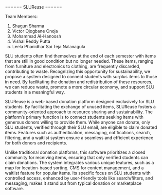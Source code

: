 ====== SLUReuse ======

Team Members:
1. Shagun Sharma
2. Victor Ojogbane Onoja
3. Mohammad Al-Hanoosh
4. Vishal Reddy Putta
5. Leela Phanidhar Sai Teja Nalanagula

SLU students often find themselves at the end of each semester with items that are still in good condition but no longer needed. These items, ranging from furniture and electronics to clothing, are frequently discarded, contributing to waste. Recognizing this opportunity for sustainability, we propose a system designed to connect students with surplus items to those in need. By facilitating the donation and redistribution of these resources, we can reduce waste, promote a more circular economy, and support SLU students in a meaningful way.

SLUReuse is a web-based donation platform designed exclusively for SLU students. By facilitating the exchange of unused items, SLUReuse fosters a community-oriented approach to resource sharing and sustainability. The platform’s primary function is to connect students seeking items with generous donors willing to provide them. While anyone can donate, only SLU students, verified through their SLU email, are eligible to claim donated items. Features such as authentication, messaging, notifications, search, filtering, and a waitlist system ensure a seamless and efficient experience for both donors and recipients.

Unlike traditional donation platforms, this software prioritizes a closed community for receiving items, ensuring that only verified students can claim donations. The system integrates various unique features, such as a map for location-based sorting, CMS for content management, and a waitlist feature for popular items. Its specific focus on SLU students with controlled access, enhanced by user-friendly tools like search/filters, and messaging, makes it stand out from typical donation or marketplace software.
